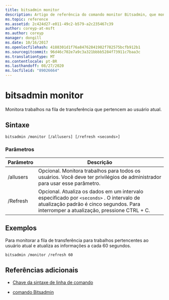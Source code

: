 ```yaml
---
title: bitsadmin monitor
description: Artigo de referência do comando monitor Bitsadmin, que monitora os trabalhos na fila de transferência que pertencem ao usuário atual.
ms.topic: reference
ms.assetid: 2c424d27-e011-49c2-b579-a2c235467c39
author: coreyp-at-msft
ms.author: coreyp
manager: dongill
ms.date: 10/16/2017
ms.openlocfilehash: 4188301d1f76a84762841982f782575bcfb912b1
ms.sourcegitcommit: 96d46c702e7a9c3a321bbbb5284f73911c7baa3c
ms.translationtype: MT
ms.contentlocale: pt-BR
ms.lasthandoff: 08/27/2020
ms.locfileid: "89026664"
---
```

# <a name="bitsadmin-monitor"></a>bitsadmin monitor

Monitora trabalhos na fila de transferência que pertencem ao usuário atual.

## <a name="syntax"></a>Sintaxe

```
bitsadmin /monitor [/allusers] [/refresh <seconds>]
```

### <a name="parameters"></a>Parâmetros

| Parâmetro | Descrição |
| -------------- | -------------- |
| /allusers | Opcional. Monitora trabalhos para todos os usuários. Você deve ter privilégios de administrador para usar esse parâmetro. |
| /Refresh | Opcional. Atualiza os dados em um intervalo especificado por `<seconds>` . O intervalo de atualização padrão é cinco segundos. Para interromper a atualização, pressione CTRL + C. |

## <a name="examples"></a>Exemplos

Para monitorar a fila de transferência para trabalhos pertencentes ao usuário atual e atualiza as informações a cada 60 segundos.

```
bitsadmin /monitor /refresh 60
```

## <a name="additional-references"></a>Referências adicionais

- [Chave da sintaxe de linha de comando](command-line-syntax-key.md)

- [comando Bitsadmin](bitsadmin.md)
